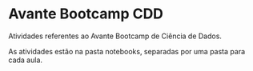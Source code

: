 # Avante Bootcamp CDD

Atividades referentes ao Avante Bootcamp de Ciência de Dados.

As atividades estão na pasta notebooks, separadas por uma pasta para cada aula.
<!-- 
Insira aqui um resumo do projeto que será construído. Tente apresentar uma justificativa para o projeto. É desejável que também se insira um [graphical abstract](https://www.elsevier.com/authors/tools-and-resources/visual-abstract).

## Desenvolvedores
 - [Nome do desenvolvedor #1](url-do-github-do-desenvolvedor-#1)
 - [Nome do desenvolvedor #2](url-do-github-do-desenvolvedor-#2)
 - [Nome do desenvolvedor #3](url-do-github-do-desenvolvedor-#3)
 - [Nome do desenvolvedor #4](url-do-github-do-desenvolvedor-#4)
 - ... -->
<!-- 
---

> **Nota**: todo o texto abaixo é somente para entendimento do usuário do template. Por favor remova-o quando for atualizar este `README.md`.

## Funcionalidades

Esse template foi inicialmente baseado no [template de ciência de dados do cookiecutter](https://drivendata.github.io/cookiecutter-data-science/), mas ao longo do tempo várias modificações foram sendo realizadas. Atualmente o template tem as seguintes características:
 - Utilização do arquivo `pyproject.toml` como centralizador de dependências;
 - Configuração para criação de aplicação `streamlit`;
 - Configuração para hospedagem no [heroku](https://heroku.com);
 - Automatização de tarefas com o uso do [invoke](https://www.pyinvoke.org/);
 - Utilização de [jupyter notebooks](https://jupyter.org/) para arquivos de análise;
 - Documentação com o [mkdocs](https://www.mkdocs.org/) ([material design](https://squidfunk.github.io/mkdocs-material/) theme)
 - 

## Instruções

### Requisitos

Para utilizar este template, você precisará de um ambiente com os seguintes softwares:
 - git
 - Python 3.8
 - Poetry `1.1.13` ou superior

É aconselhável o uso do `pyenv` para o gerenciamento de versões do Python.

### Iniciando um novo projeto

Para iniciar um novo projeto você precisa ter instalado na sua máquina as aplicações citadas na seção anterior, depois disso basta:

1. clicar no botão **Use this template** (ou "Usar este modelo").
2. Digitar um nome para seu repositório e uma descrição opcional.
3. Escolher a visibilidade do projeto (Publica ou privada).
4. Clicar em **Create repository from template** (Criar repositório a partir do modelo).

Pronto, acaba de criar um repositório a partir deste modelo. Para mais informações sobre o uso de templates, acesse a [documentação oficial](https://docs.github.com/pt/repositories/creating-and-managing-repositories/creating-a-repository-from-a-template).


### Contribuindo com um repositório já criado

Depois de criar o repositório, para começar a modificá-lo e/ou contribuir com repositórios já criados,  você precisa cloná-lo. Para isso, siga os seguintes passos:

1. Acima da lista de arquivos, clique no botão **Code** (em verde).
2. Copie a URL para o repositório.
    - Tente clonar utilizando uma chave **SSH**. Para isso, clique na aba **SSH** e em seguida clique no ícone de cópia.
3. Abra o terminal.
4. Altere o diretório de trabalho atual para o local que deseja ter o diretório clonado.
5. Digite `git clone` e cole a URL que você copiou anteriormente:

```
git clone git@github.com:NOME-DE-USUARIO/REPOSITORIO.git
```
6. Pressione **Enter** para criar seu clone local.

Proto, com isso você acaba de clonar um repositório. Para mais informações sobre a clonagem de arquivos, acesse a [documentação oficial](https://docs.github.com/pt/repositories/creating-and-managing-repositories/cloning-a-repository).

Com o repositório clonado, você precisa navegar até a pasta local, usando o comando :

```
cd REPOSITORIO
```

Estando na pasta do repositório, basta instalar as dependências do projeto utilizando o comando:

```
poetry install
```

Ele irá instalar todas as dependências contidas no arquivo `pyproject.toml`. Depois disso basta ativar o ambiente virtual criado pelo Poetry utilizando o comando:

```
poetry shell
```

Para mais informações sobre os comandos do Poetry, visite a [documentação oficial](https://python-poetry.org/docs/).

Para contribuir com um projeto, tente utilizar uma metodologia adequada. Utilize [este artigo](https://omadson.github.io/site/blog/2022/software-development-workflow/) para obter mais informações.


### Organização de diretórios


```
.
├── data/              # Diretório contendo todos os arquivos de dados
│   ├── external/      # Arquivos de dados de fontes externas
│   ├── interim/       # Arquivos de dados intermediários
│   ├── processed/     # Arquivos de dados processados
│   └── raw/           # Arquivos de dados originais, imutáveis
├── docs/              # Documentação gerada através da biblioteca mkdocs
├── models/            # Modelos treinados e serializados, predições ou resumos de modelos
├── notebooks/         # Diretório contendo todos os notebooks utilizados nos passos
├── references/        # Dicionários de dados, manuais e todo o material exploratório
├── src/               # Código fonte utilizado nesse projeto
│   ├── data/          # Classes e funções utilizadas para download e processamento de dados
│   ├── deployment/    # Classes e funções utilizadas para implantação do modelo
│   └── model/         # Classes e funções utilizadas para modelagem
├── app.py             # Arquivo com o código da aplicação do streamlit
├── Procfile           # Arquivo de configuração do heroku
├── pyproject.toml     # Arquivo de dependências para reprodução do projeto
├── poetry.lock        # Arquivo com sub-dependências do projeto principal
├── README.md          # Informações gerais do projeto
└── tasks.py           # Arquivo com funções para criação de tarefas utilizadas pelo invoke

``` -->